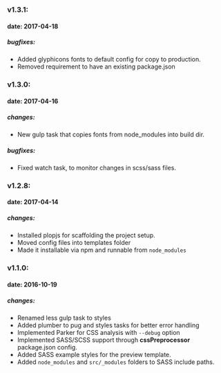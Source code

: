 ### v1.3.1:
#### date: 2017-04-18
##### bugfixes:
* Added glyphicons fonts to default config for copy to production.
* Removed requirement to have an existing package.json

### v1.3.0:
#### date: 2017-04-16
##### changes:
* New gulp task that copies fonts from node_modules into build dir.
##### bugfixes:
* Fixed watch task, to monitor changes in scss/sass files.


### v1.2.8:
#### date: 2017-04-14
##### changes:
* Installed plopjs for scaffolding the project setup.
* Moved config files into templates folder
* Made it installable via npm and runnable from `node_modules`

### v1.1.0:
#### date: 2016-10-19
##### changes:
* Renamed less gulp task to styles
* Added plumber to pug and styles tasks for better error handling
* Implemented Parker for CSS analysis with `--debug` option
* Implemented SASS/SCSS support through __cssPreprocessor__ package.json config.
* Added SASS example styles for the preview template.
* Added `node_modules` and `src/_modules` folders to SASS include paths.
